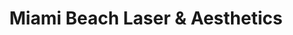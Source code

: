 ---
title: "Miami Beach Laser & Aesthetics"
url: /miami-beach/miami-beach-laser-and-aesthetics/
shop: beauty
---